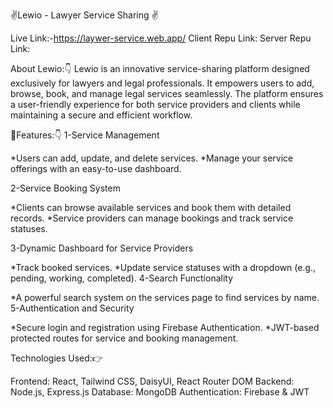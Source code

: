 ✌️Lewio - Lawyer Service Sharing ✌️

Live Link:-https://laywer-service.web.app/
Client Repu Link:
Server Repu Link:


About Lewio:👇
Lewio is an innovative service-sharing platform designed exclusively for lawyers and legal professionals. It empowers users to add, browse, book, and manage legal services seamlessly. The platform ensures a user-friendly experience for both service providers and clients while maintaining a secure and efficient workflow.

🤗Features:👇
1-Service Management

 *Users can add, update, and delete services.
 *Manage your service offerings with an easy-to-use dashboard.

2-Service Booking System

 *Clients can browse available services and book them with detailed records.
 *Service providers can manage bookings and track service statuses.

3-Dynamic Dashboard for Service Providers

 *Track booked services.
 *Update service statuses with a dropdown (e.g., pending, working, completed).
4-Search Functionality

 *A powerful search system on the services page to find services by name.
5-Authentication and Security

 *Secure login and registration using Firebase Authentication.
 *JWT-based protected routes for service and booking management.


Technologies Used:👉

Frontend: React, Tailwind CSS, DaisyUI, React Router DOM
Backend: Node.js, Express.js
Database: MongoDB
Authentication: Firebase & JWT